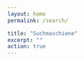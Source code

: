 ```yaml
---
layout: home
permalink: /search/

title: "Suchmaschiene"
excerpt: ""
action: true
---
```

<script alert("Herzlich Wilkommen bei der Suchmaschiene Technik, Es können nicht alle sachen stimmen.")/>
# [SUCHMASCHIENE TECHNIK](/search)
# Menü
[Startseite](/)\
[Suchmaschiene](/search)

# Suchergebnisse
- [Frames und Videoplayer](/search/frame)

# Bei uns können vieleicht auch sachen nicht Stimmen.
wenn dann macht ein [Fehlerbericht](https://github.com/die-techniker/die-techniker.github.io/issues/new/choose).
